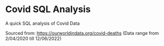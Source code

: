 # Covid SQL Analysis

A quick SQL analysis of Covid Data

Sourced from: https://ourworldindata.org/covid-deaths
(Data range from 2/04/2020 till 12/06/2022)
